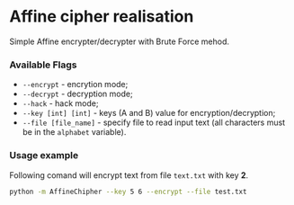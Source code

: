 # Affine cipher realisation

Simple Affine encrypter/decrypter with Brute Force mehod.

### Available Flags
- `--encrypt` - encrytion mode;
- `--decrypt` - decryption mode;
- `--hack` - hack mode;
- `--key [int] [int]` - keys (A and B) value for encryption/decryption;
- `--file [file_name]` - specify file to read input text (all characters must be in the `alphabet` variable).

### Usage example
Following comand will encrypt text from file `text.txt` with key **2**.
```bash
python -m AffineChipher --key 5 6 --encrypt --file test.txt
```